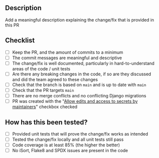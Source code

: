 ## Description

Add a meaningful description explaining the change/fix that is provided in this PR

## Checklist

- [ ] Keep the PR, and the amount of commits to a minimum
- [ ] The commit messages are meaningful and descriptive
- [ ] The change/fix is well documented, particularly in hard-to-understand areas of the code / unit tests
- [ ] Are there any breaking changes in the code, if so are they discussed and did the team agreed to these changes
- [ ] Check that the branch is based on `main` and is up to date with `main`
- [ ] Check that the PR targets `main`
- [ ] There are no merge conflicts and no conflicting Django migrations
- [ ] PR was created with the "[Allow edits and access to secrets by maintainers](https://docs.github.com/en/enterprise-server@3.2/github/collaborating-with-pull-requests/working-with-forks/allowing-changes-to-a-pull-request-branch-created-from-a-fork)" checkbox checked

## How has this been tested?

- [ ] Provided unit tests that will prove the change/fix works as intended
- [ ] Tested the change/fix locally and all unit tests still pass
- [ ] Code coverage is at least 85% (the higher the better)
- [ ] No iSort, Flake8 and SPDX issues are present in the code

